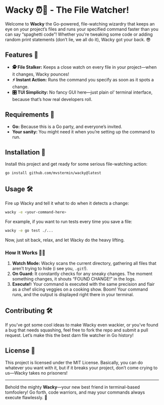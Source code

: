 # **Wacky** ⏰📂 - The File Watcher!

Welcome to **Wacky** the Go-powered, file-watching wizardry that keeps an eye on your project’s files and runs your specified command faster than you can say “spaghetti code”! Whether you're tweaking some code or adding random print statements (don’t lie, we all do it), Wacky got your back. 😎

## **Features** 🎉

- **🕵️ File Stalker:** Keeps a close watch on every file in your project—when it changes, Wacky pounces!
- **⚡ Instant Action:** Runs the command you specify as soon as it spots a change.
- **🎛️ TUI Simplicity:** No fancy GUI here—just plain ol’ terminal interface, because that’s how real developers roll.

## **Requirements** 💼

- **Go:** Because this is a Go party, and everyone’s invited.
- **Your sanity:** You might need it when you’re setting up the command to run.

## **Installation** 🚀

Install this project and get ready for some serious file-watching action:

```bash
go install github.com/mvstermin/wacky@latest
```

## **Usage** 🛠️

Fire up Wacky and tell it what to do when it detects a change:

```bash
wacky -e <your-command-here>
```

For example, if you want to run tests every time you save a file:

```bash
wacky -e go test ./...
```

Now, just sit back, relax, and let Wacky do the heavy lifting.

### **How It Works** 🧙‍♂️

1. **Watch Mode:** Wacky scans the current directory, gathering all files that aren’t trying to hide (i see you, `.git`!).
2. **On Guard:** It constantly checks for any sneaky changes. The moment something changes, it shouts “FOUND CHANGE!” in the logs.
3. **Execute!:** Your command is executed with the same precision and flair as a chef slicing veggies on a cooking show. Boom! Your command runs, and the output is displayed right there in your terminal.

## **Contributing** 🛠️

If you’ve got some cool ideas to make Wacky even wackier, or you’ve found a bug that needs squashing, feel free to fork the repo and submit a pull request. Let’s make this the best darn file watcher in Go history!

## **License** 📜

This project is licensed under the MIT License. Basically, you can do whatever you want with it, but if it breaks your project, don’t come crying to us—Wacky takes no prisoners!

---

Behold the mighty **Wacky**—your new best friend in terminal-based tomfoolery! Go forth, code warriors, and may your commands always execute flawlessly. 🚀



